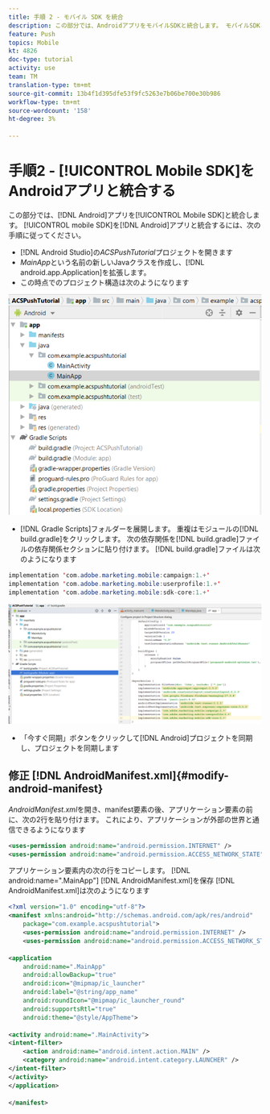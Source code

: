 ```yaml
---
title: 手順 2 - モバイル SDK を統合
description: この部分では、AndroidアプリをモバイルSDKと統合します。 モバイルSDKとAndroidアプリを統合するには
feature: Push
topics: Mobile
kt: 4826
doc-type: tutorial
activity: use
team: TM
translation-type: tm+mt
source-git-commit: 13b4f1d395dfe53f9fc5263e7b06be700e30b986
workflow-type: tm+mt
source-wordcount: '158'
ht-degree: 3%

---
```


# 手順2 - [!UICONTROL Mobile SDK]をAndroidアプリと統合する

この部分では、[!DNL Android]アプリを[!UICONTROL Mobile SDK]と統合します。 [!UICONTROL mobile SDK]を[!DNL Android]アプリと統合するには、次の手順に従ってください。

* [!DNL Android Studio]の&#x200B;*ACSPushTutorial*&#x200B;プロジェクトを開きます
* *MainApp*&#x200B;という名前の新しいJavaクラスを作成し、[!DNL android.app.Application]を拡張します。
* この時点でのプロジェクト構造は次のようになります

![メインアプリ](assets/android-main-app.PNG)

* [!DNL Gradle Scripts]フォルダーを展開します。 重複はモジュールの[!DNL build.gradle]をクリックします。 次の依存関係を[!DNL build.gradle]ファイルの依存関係セクションに貼り付けます。 [!DNL build.gradle]ファイルは次のようになります

<!--
Removed `{.line-numbers}` below
-->

```java
implementation 'com.adobe.marketing.mobile:campaign:1.+'
implementation 'com.adobe.marketing.mobile:userprofile:1.+'
implementation 'com.adobe.marketing.mobile:sdk-core:1.+'
```

![モジュール・グレーダル](assets/module-build-gradle.PNG)

* 「今すぐ同期」ボタンをクリックして[!DNL Android]プロジェクトを同期し、プロジェクトを同期します

## 修正 [!DNL AndroidManifest.xml]{#modify-android-manifest}

*AndroidManifest.xml*&#x200B;を開き、manifest要素の後、アプリケーション要素の前に、次の2行を貼り付けます。 これにより、アプリケーションが外部の世界と通信できるようになります

<!--
Removed `{.line-numbers}` below
-->

```xml
<uses-permission android:name="android.permission.INTERNET" />
<uses-permission android:name="android.permission.ACCESS_NETWORK_STATE" />
```

アプリケーション要素内の次の行をコピーします。
[!DNL android:name=".MainApp"]
[!DNL AndroidManifest.xml]を保存
[!DNL AndroidManifest.xml]は次のようになります

<!--
Removed `{.line-numbers}` below
-->

```xml
<?xml version="1.0" encoding="utf-8"?>
<manifest xmlns:android="http://schemas.android.com/apk/res/android"
    package="com.example.acspushtutorial">
    <uses-permission android:name="android.permission.INTERNET" />
    <uses-permission android:name="android.permission.ACCESS_NETWORK_STATE" />

<application
    android:name=".MainApp"
    android:allowBackup="true"
    android:icon="@mipmap/ic_launcher"
    android:label="@string/app_name"
    android:roundIcon="@mipmap/ic_launcher_round"
    android:supportsRtl="true"
    android:theme="@style/AppTheme">

<activity android:name=".MainActivity">
<intent-filter>
    <action android:name="android.intent.action.MAIN" />
    <category android:name="android.intent.category.LAUNCHER" />
</intent-filter>
</activity>
</application>

</manifest>
```
